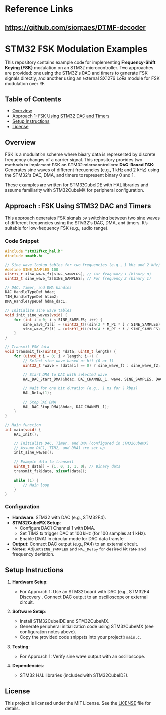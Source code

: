 # Reference Links
  ## https://github.com/siorpaes/DTMF-decoder
  
# STM32 FSK Modulation Examples

This repository contains example code for implementing **Frequency-Shift Keying (FSK)** modulation on an STM32 microcontroller. Two approaches are provided: one using the STM32's DAC and timers to generate FSK signals directly, and another using an external SX1276 LoRa module for FSK modulation over RF.

## Table of Contents
- [Overview](#overview)
- [Approach 1: FSK Using STM32 DAC and Timers](#approach-1-fsk-using-stm32-dac-and-timers)
- [Setup Instructions](#setup-instructions)
- [License](#license)

## Overview
FSK is a modulation scheme where binary data is represented by discrete frequency changes of a carrier signal. This repository provides two methods to implement FSK on STM32 microcontrollers:
 **DAC-Based FSK**: Generates sine waves of different frequencies (e.g., 1 kHz and 2 kHz) using the STM32's DAC, DMA, and timers to represent binary 0 and 1.


These examples are written for STM32CubeIDE with HAL libraries and assume familiarity with STM32CubeMX for peripheral configuration.

## Approach : FSK Using STM32 DAC and Timers
This approach generates FSK signals by switching between two sine waves of different frequencies using the STM32's DAC, DMA, and timers. It’s suitable for low-frequency FSK (e.g., audio range).

### Code Snippet
```c
#include "stm32f4xx_hal.h"
#include <math.h>

// Sine wave lookup tables for two frequencies (e.g., 1 kHz and 2 kHz)
#define SINE_SAMPLES 100
uint32_t sine_wave_f1[SINE_SAMPLES]; // For frequency 1 (binary 0)
uint32_t sine_wave_f2[SINE_SAMPLES]; // For frequency 2 (binary 1)

// DAC, Timer, and DMA handles
DAC_HandleTypeDef hdac;
TIM_HandleTypeDef htim2;
DMA_HandleTypeDef hdma_dac1;

// Initialize sine wave tables
void init_sine_waves(void) {
    for (int i = 0; i < SINE_SAMPLES; i++) {
        sine_wave_f1[i] = (uint32_t)((sin(2 * M_PI * i / SINE_SAMPLES) + 1) * 2047); // 12-bit DAC, 1 kHz
        sine_wave_f2[i] = (uint32_t)((sin(4 * M_PI * i / SINE_SAMPLES) + 1) * 2047); // 2 kHz
    }
}

// Transmit FSK data
void transmit_fsk(uint8_t *data, uint8_t length) {
    for (uint8_t i = 0; i < length; i++) {
        // Select sine wave based on bit (0 or 1)
        uint32_t *wave = (data[i] == 0) ? sine_wave_f1 : sine_wave_f2;
        
        // Start DMA to DAC with selected wave
        HAL_DAC_Start_DMA(&hdac, DAC_CHANNEL_1, wave, SINE_SAMPLES, DAC_ALIGN_12B_R);
        
        // Wait for one bit duration (e.g., 1 ms for 1 kbps)
        HAL_Delay(1);
        
        // Stop DAC DMA
        HAL_DAC_Stop_DMA(&hdac, DAC_CHANNEL_1);
    }
}

// Main function
int main(void) {
    HAL_Init();
    
    // Initialize DAC, Timer, and DMA (configured in STM32CubeMX)
    // Assume DAC1, TIM2, and DMA1 are set up
    init_sine_waves();
    
    // Example data to transmit
    uint8_t data[] = {1, 0, 1, 1, 0}; // Binary data
    transmit_fsk(data, sizeof(data));
    
    while (1) {
        // Main loop
    }
}
```

### Configuration
- **Hardware**: STM32 with DAC (e.g., STM32F4).
- **STM32CubeMX Setup**:
  - Configure DAC1 Channel 1 with DMA.
  - Set TIM2 to trigger DAC at 100 kHz (for 100 samples at 1 kHz).
  - Enable DMA1 in circular mode for DAC data transfer.
- **Output**: Connect DAC output (e.g., PA4) to an external circuit.
- **Notes**: Adjust `SINE_SAMPLES` and `HAL_Delay` for desired bit rate and frequency deviation.


## Setup Instructions
1. **Hardware Setup**:
   - For Approach 1: Use an STM32 board with DAC (e.g., STM32F4 Discovery). Connect DAC output to an oscilloscope or external circuit.
  
2. **Software Setup**:
   - Install STM32CubeIDE and STM32CubeMX.
   - Generate peripheral initialization code using STM32CubeMX (see configuration notes above).
   - Copy the provided code snippets into your project’s `main.c`.
3. **Testing**:
   - For Approach 1: Verify sine wave output with an oscilloscope.
4. **Dependencies**:
   - STM32 HAL libraries (included with STM32CubeIDE). 

## License
This project is licensed under the MIT License. See the [LICENSE](LICENSE) file for details.